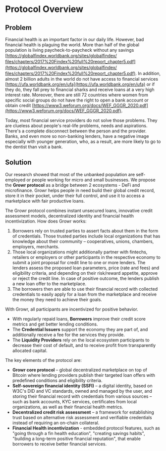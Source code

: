 # Protocol Overview

## Problem
Financial health is an important factor in our daily life. However, bad financial health is plaguing the world. More than half of the global population is living paycheck-to-paycheck without any savings [https://globalﬁndex.worldbank.org/sites/globalﬁndex/ﬁles/chapters/2017%20Findex%20full%20report_chapter5.pdf](https://globalﬁndex.worldbank.org/sites/globalﬁndex/ﬁles/chapters/2017%20Findex%20full%20report_chapter5.pdf). In addition, almost 2 billion adults in the world do not have access to financial services [https://ufa.worldbank.org/en/ufa](https://ufa.worldbank.org/en/ufa) or if they do, they  fall prey to financial sharks and receive loans at a very high interest rate. Moreover, there are still 72 countries where women from specific social groups do not have the right to open a bank account or obtain credit [https://www3.weforum.org/docs/WEF_GGGR_2020.pdf](https://www3.weforum.org/docs/WEF_GGGR_2020.pdf).

Today, most financial service providers do not solve those problems. They are clueless about people's real-life problems, needs and aspirations. There's a complete disconnect between the person and the provider. Banks, and even more so non-banking lenders, have a negative image especially with younger generation, who, as a result, are more likely to go to the dentist than visit a bank.

## Solution
Our research showed that most of the unbanked population are self-employed or people working for micro and small businesses.​ We propose the **Growr protocol** as a bridge between 2 ecosystems - DeFi and microfinance. Growr helps people in need build their global credit record, store it in their pocket, under their full control, and use it to access a marketplace with fair productive loans.​ 

The Growr protocol combines instant unsecured loans, innovative credit assessment models, decentralized identity and financial health incentivization. How does Growr works:
1. Borrowers rely on trusted parties to assert facts about them in the form of credentials. Those trusted parties include local organizations that has knowledge about their community – cooperatives, unions, chambers, employers, merchants.​
2. Those local organizations might additionally partner with fintechs, retailers or employers or other participants in the respective economy to submit a joint proposal for credit line to one or more lenders. The lenders assess the proposed loan parameters, price (rate and fees) and eligibility criteria, and depending on their risk/reward appetite, approve or reject the credit line. In case of positive outcome, the lenders publish a new loan offer to the marketplace.​
3. The borrowers then are able to use their financial record with collected credentials to easily apply for a loan from the marketplace and receive the money they need to achieve their goals.​

With Growr, all participants are incentivized for positive behavior. 
- With regularly repaid loans, **Borrowers** improve their credit score metrics and get better lending conditions. 
- The **Credential Issuers** support the economy they are part of, and additionally receive a fee for the services they provide. 
- The **Liquidity Providers** rely on the local ecosystem participants to decrease their cost of default, and to receive profit from transparently allocated capital.​

The key elements of the protocol are: 
- **Growr core protocol** – global decentralized marketplace on top of Bitcoin where lending providers publish their targeted loan offers with predefined conditions and eligibility criteria.
- **Self-sovereign financial identity (SSFI)** – a digital identity, based on W3C's DID and VC standards, owned and managed by the user, and storing their financial record with credentials from various sources – such as bank accounts, KYC services, certificates from local organizations, as well as their financial health metrics.
- **Decentralized credit risk assessment** – a framework for establishing trust based on alternative risk assessment and verifiable credentials instead of requiring an on-chain collateral.
- **Financial Health incentivization** - embedded protocol features, such as "going through a fin health education", "creating savings habits", "building a long-term positive financial reputation", that enable borrowers to receive better financial services.

